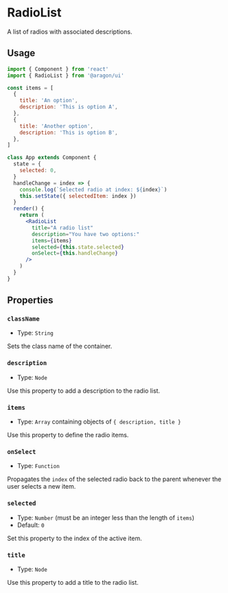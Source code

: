 # RadioList

A list of radios with associated descriptions.

## Usage

```jsx
import { Component } from 'react'
import { RadioList } from '@aragon/ui'

const items = [
  {
    title: 'An option',
    description: 'This is option A',
  },
  {
    title: 'Another option',
    description: 'This is option B',
  },
]

class App extends Component {
  state = {
    selected: 0,
  }
  handleChange = index => {
    console.log(`Selected radio at index: ${index}`)
    this.setState({ selectedItem: index })
  }
  render() {
    return (
      <RadioList
        title="A radio list"
        description="You have two options:"
        items={items}
        selected={this.state.selected}
        onSelect={this.handleChange}
      />
    )
  }
}
```

## Properties

### `className`

- Type: `String`

Sets the class name of the container.

### `description`

- Type: `Node`

Use this property to add a description to the radio list.

### `items`

- Type: `Array` containing objects of `{ description, title }`

Use this property to define the radio items.

### `onSelect`

- Type: `Function`

Propagates the `index` of the selected radio back to the parent whenever the user selects a new item.

### `selected`

- Type: `Number` (must be an integer less than the length of `items`)
- Default: `0`

Set this property to the index of the active item.

### `title`

- Type: `Node`

Use this property to add a title to the radio list.
